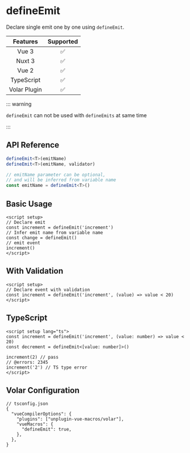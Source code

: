 # defineEmit <PackageVersion name="@vue-macros/define-emit" />

<StabilityLevel level="experimental" />

Declare single emit one by one using `defineEmit`.

|   Features   |     Supported      |
| :----------: | :----------------: |
|    Vue 3     | :white_check_mark: |
|    Nuxt 3    | :white_check_mark: |
|    Vue 2     | :white_check_mark: |
|  TypeScript  | :white_check_mark: |
| Volar Plugin | :white_check_mark: |

::: warning

`defineEmit` can not be used with `defineEmits` at same time

:::

## API Reference

```ts
defineEmit<T>(emitName)
defineEmit<T>(emitName, validator)

// emitName parameter can be optional,
// and will be inferred from variable name
const emitName = defineEmit<T>()
```

## Basic Usage

```vue twoslash
<script setup>
// Declare emit
const increment = defineEmit('increment')
// Infer emit name from variable name
const change = defineEmit()
// emit event
increment()
</script>
```

## With Validation

```vue twoslash
<script setup>
// Declare event with validation
const increment = defineEmit('increment', (value) => value < 20)
</script>
```

## TypeScript

```vue twoslash
<script setup lang="ts">
const increment = defineEmit('increment', (value: number) => value < 20)
const decrement = defineEmit<[value: number]>()

increment(2) // pass
// @errors: 2345
increment('2') // TS type error
</script>
```

## Volar Configuration

```jsonc {4,6}
// tsconfig.json
{
  "vueCompilerOptions": {
    "plugins": ["unplugin-vue-macros/volar"],
    "vueMacros": {
      "defineEmit": true,
    },
  },
}
```

